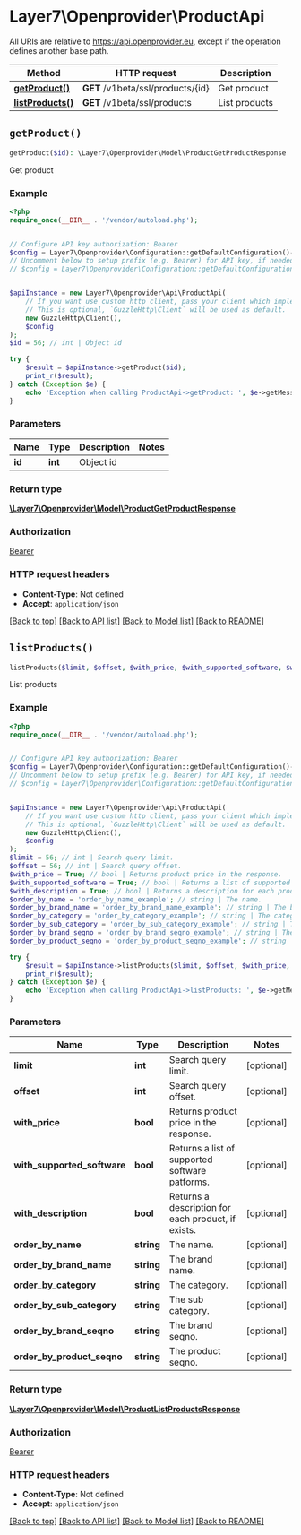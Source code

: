 # Layer7\Openprovider\ProductApi

All URIs are relative to https://api.openprovider.eu, except if the operation defines another base path.

| Method | HTTP request | Description |
| ------------- | ------------- | ------------- |
| [**getProduct()**](ProductApi.md#getProduct) | **GET** /v1beta/ssl/products/{id} | Get product |
| [**listProducts()**](ProductApi.md#listProducts) | **GET** /v1beta/ssl/products | List products |


## `getProduct()`

```php
getProduct($id): \Layer7\Openprovider\Model\ProductGetProductResponse
```

Get product

### Example

```php
<?php
require_once(__DIR__ . '/vendor/autoload.php');


// Configure API key authorization: Bearer
$config = Layer7\Openprovider\Configuration::getDefaultConfiguration()->setApiKey('Authorization', 'YOUR_API_KEY');
// Uncomment below to setup prefix (e.g. Bearer) for API key, if needed
// $config = Layer7\Openprovider\Configuration::getDefaultConfiguration()->setApiKeyPrefix('Authorization', 'Bearer');


$apiInstance = new Layer7\Openprovider\Api\ProductApi(
    // If you want use custom http client, pass your client which implements `GuzzleHttp\ClientInterface`.
    // This is optional, `GuzzleHttp\Client` will be used as default.
    new GuzzleHttp\Client(),
    $config
);
$id = 56; // int | Object id

try {
    $result = $apiInstance->getProduct($id);
    print_r($result);
} catch (Exception $e) {
    echo 'Exception when calling ProductApi->getProduct: ', $e->getMessage(), PHP_EOL;
}
```

### Parameters

| Name | Type | Description  | Notes |
| ------------- | ------------- | ------------- | ------------- |
| **id** | **int**| Object id | |

### Return type

[**\Layer7\Openprovider\Model\ProductGetProductResponse**](../Model/ProductGetProductResponse.md)

### Authorization

[Bearer](../../README.md#Bearer)

### HTTP request headers

- **Content-Type**: Not defined
- **Accept**: `application/json`

[[Back to top]](#) [[Back to API list]](../../README.md#endpoints)
[[Back to Model list]](../../README.md#models)
[[Back to README]](../../README.md)

## `listProducts()`

```php
listProducts($limit, $offset, $with_price, $with_supported_software, $with_description, $order_by_name, $order_by_brand_name, $order_by_category, $order_by_sub_category, $order_by_brand_seqno, $order_by_product_seqno): \Layer7\Openprovider\Model\ProductListProductsResponse
```

List products

### Example

```php
<?php
require_once(__DIR__ . '/vendor/autoload.php');


// Configure API key authorization: Bearer
$config = Layer7\Openprovider\Configuration::getDefaultConfiguration()->setApiKey('Authorization', 'YOUR_API_KEY');
// Uncomment below to setup prefix (e.g. Bearer) for API key, if needed
// $config = Layer7\Openprovider\Configuration::getDefaultConfiguration()->setApiKeyPrefix('Authorization', 'Bearer');


$apiInstance = new Layer7\Openprovider\Api\ProductApi(
    // If you want use custom http client, pass your client which implements `GuzzleHttp\ClientInterface`.
    // This is optional, `GuzzleHttp\Client` will be used as default.
    new GuzzleHttp\Client(),
    $config
);
$limit = 56; // int | Search query limit.
$offset = 56; // int | Search query offset.
$with_price = True; // bool | Returns product price in the response.
$with_supported_software = True; // bool | Returns a list of supported software patforms.
$with_description = True; // bool | Returns a description for each product, if exists.
$order_by_name = 'order_by_name_example'; // string | The name.
$order_by_brand_name = 'order_by_brand_name_example'; // string | The brand name.
$order_by_category = 'order_by_category_example'; // string | The category.
$order_by_sub_category = 'order_by_sub_category_example'; // string | The sub category.
$order_by_brand_seqno = 'order_by_brand_seqno_example'; // string | The brand seqno.
$order_by_product_seqno = 'order_by_product_seqno_example'; // string | The product seqno.

try {
    $result = $apiInstance->listProducts($limit, $offset, $with_price, $with_supported_software, $with_description, $order_by_name, $order_by_brand_name, $order_by_category, $order_by_sub_category, $order_by_brand_seqno, $order_by_product_seqno);
    print_r($result);
} catch (Exception $e) {
    echo 'Exception when calling ProductApi->listProducts: ', $e->getMessage(), PHP_EOL;
}
```

### Parameters

| Name | Type | Description  | Notes |
| ------------- | ------------- | ------------- | ------------- |
| **limit** | **int**| Search query limit. | [optional] |
| **offset** | **int**| Search query offset. | [optional] |
| **with_price** | **bool**| Returns product price in the response. | [optional] |
| **with_supported_software** | **bool**| Returns a list of supported software patforms. | [optional] |
| **with_description** | **bool**| Returns a description for each product, if exists. | [optional] |
| **order_by_name** | **string**| The name. | [optional] |
| **order_by_brand_name** | **string**| The brand name. | [optional] |
| **order_by_category** | **string**| The category. | [optional] |
| **order_by_sub_category** | **string**| The sub category. | [optional] |
| **order_by_brand_seqno** | **string**| The brand seqno. | [optional] |
| **order_by_product_seqno** | **string**| The product seqno. | [optional] |

### Return type

[**\Layer7\Openprovider\Model\ProductListProductsResponse**](../Model/ProductListProductsResponse.md)

### Authorization

[Bearer](../../README.md#Bearer)

### HTTP request headers

- **Content-Type**: Not defined
- **Accept**: `application/json`

[[Back to top]](#) [[Back to API list]](../../README.md#endpoints)
[[Back to Model list]](../../README.md#models)
[[Back to README]](../../README.md)
